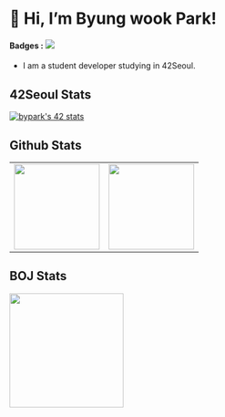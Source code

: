 # 👋 Hi, I’m Byung wook Park!

#### Badges : <a href="https://42seoul.kr/seoul42/contents/view?contentsNo=13&level=2&menuNo=28&gclid=Cj0KCQjwvO2IBhCzARIsALw3ASrP3eP0Zqr2LX1VttluGowW-C6mB0xcDhJIGJ2JXMl8SNZToqBiBPgaAqOkEALw_wcB" target="_blank"><img src="https://img.shields.io/badge/Seoul-000000.svg?style=flat&logo=42&logoColor=#000000"/></a>

- I am a student developer studying in 42Seoul.

## 42Seoul Stats

[![bypark's 42 stats](https://badge42.herokuapp.com/api/stats/bypark)](https://github.com/bypark/badge42)

## Github Stats

<!-- [![bypark's GitHub stats](https://github-readme-stats.vercel.app/api?username=212bypark&show_icons=true&theme=vue-dark&height=180px)](https://github.com/212bypark)
[![Top Langs](https://github-readme-stats.vercel.app/api/top-langs/?username=212bypark)](https://github.com/anuraghazra/github-readme-stats) -->
<table>
	<td valign="top" width="50%">
		<img src="https://github-readme-stats.vercel.app/api?username=212bypark&show_icons=true&count_private=true&hide_border=true" style="height: 150px"/>
	</td>
	<td valign="top" width="50%">
		<a href="https://github.com/anuraghazra/github-readme-stats">
		<img src="https://github-readme-stats.vercel.app/api/top-langs/?username=212bypark" style="height: 150px"/>
	</td>
</table>

## BOJ Stats

<a href="https://solved.ac/profile/bwpark212">
<img src="http://mazassumnida.wtf/api/v2/generate_badge?boj=bwpark212" style="height: 200px"/>
